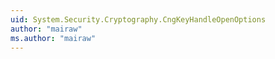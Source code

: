 ```yaml
---
uid: System.Security.Cryptography.CngKeyHandleOpenOptions
author: "mairaw"
ms.author: "mairaw"
---
```

